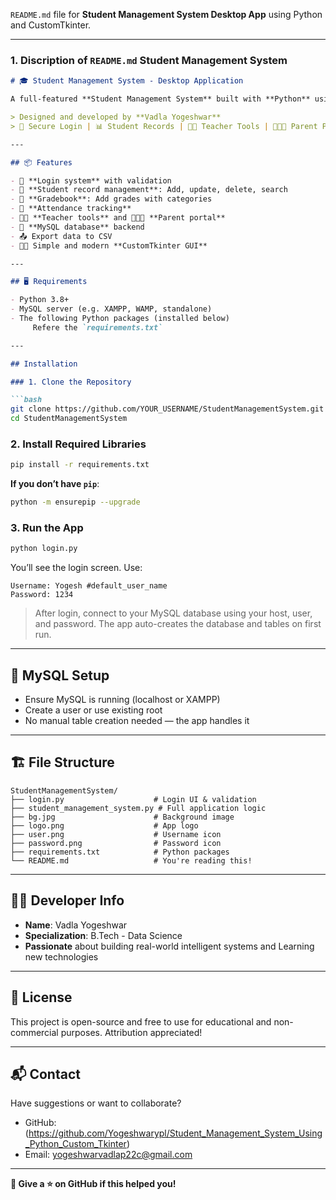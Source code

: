  `README.md` file for  **Student Management System Desktop App** using Python and CustomTkinter.

---

### 1. Discription of `README.md` Student Management System

````markdown
# 🎓 Student Management System - Desktop Application

A full-featured **Student Management System** built with **Python** using **CustomTkinter**, **MySQL**, and modern UI elements.

> Designed and developed by **Vadla Yogeshwar**  
> 🔐 Secure Login | 📊 Student Records | 🧑‍🏫 Teacher Tools | 🧑‍👩‍👦 Parent Portal

---

## 📦 Features

- 🔐 **Login system** with validation
- 📁 **Student record management**: Add, update, delete, search
- 🧮 **Gradebook**: Add grades with categories
- 🧾 **Attendance tracking**
- 🧑‍🏫 **Teacher tools** and 🧑‍👩‍👦 **Parent portal**
- 💾 **MySQL database** backend
- 📤 Export data to CSV
- 🧑‍🎓 Simple and modern **CustomTkinter GUI**

---

## 🖥️ Requirements

- Python 3.8+
- MySQL server (e.g. XAMPP, WAMP, standalone)
- The following Python packages (installed below)
     Refere the `requirements.txt`

---

## Installation

### 1. Clone the Repository

```bash
git clone https://github.com/YOUR_USERNAME/StudentManagementSystem.git
cd StudentManagementSystem
````

### 2. Install Required Libraries

```bash
pip install -r requirements.txt
```

**If you don’t have `pip`**:

```bash
python -m ensurepip --upgrade
```

### 3. Run the App

```bash
python login.py
```

You’ll see the login screen. Use:

```
Username: Yogesh #default_user_name
Password: 1234
```

> After login, connect to your MySQL database using your host, user, and password. The app auto-creates the database and tables on first run.

---

## 🧰 MySQL Setup

* Ensure MySQL is running (localhost or XAMPP)
* Create a user or use existing root
* No manual table creation needed — the app handles it

---

## 🏗️ File Structure

```
StudentManagementSystem/
├── login.py                    # Login UI & validation
├── student_management_system.py # Full application logic
├── bg.jpg                      # Background image
├── logo.png                    # App logo
├── user.png                    # Username icon
├── password.png                # Password icon
├── requirements.txt            # Python packages
└── README.md                   # You're reading this!
```

---

## 👨‍💻 Developer Info

* **Name**: Vadla Yogeshwar
* **Specialization**: B.Tech - Data Science
* **Passionate** about building real-world intelligent systems and Learning new technologies

---

## 📝 License

This project is open-source and free to use for educational and non-commercial purposes. Attribution appreciated!

---

## 📬 Contact

Have suggestions or want to collaborate?

* GitHub:(https://github.com/Yogeshwarypl/Student_Management_System_Using_Python_Custom_Tkinter)
* Email: [yogeshwarvadlap22c@gmail.com](mailto:yogeshwarvadlap22c@gmail.com)

---

**🚀 Give a ⭐ on GitHub if this helped you!**

```
